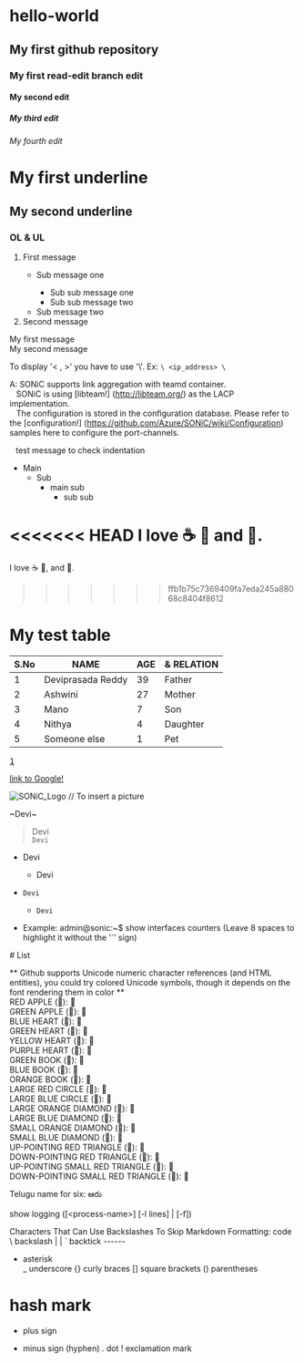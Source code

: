 # hello-world
## My first github repository  
### My first read-edit branch edit  
#### My second edit  
##### My third edit  
###### My fourth edit  
My first underline
==================  
My second underline  
-------------------

### OL & UL

<ol>
   <li> First message </li>
      <ul>
	     <li> Sub message one </li>
		    <ul> 
			   <li> Sub sub message one </li>
			   <li> Sub sub message two </li>
			</ul>
		 <li> Sub message two </li>
	  </ul>
   <li> Second message </li>
</ol>

My first message <br> My second message

To display '< , >' you have to use '\\\'.
Ex:
`\ <ip_address> \`  


A: SONiC supports link aggregation with teamd container.  
&nbsp;&nbsp; SONiC is using [libteam!] (http://libteam.org/) as the LACP implementation.  
&nbsp;&nbsp; The configuration is stored in the configuration database. Please refer to the [configuration!] (https://github.com/Azure/SONiC/wiki/Configuration) samples here to configure the port-channels.

&ensp; test message to check indentation


* Main
  * Sub
    * main sub
	  * sub sub


<<<<<<< HEAD
I love :coffee: :pizza: and :dancer:.
=======
I love :coffee: :pizza:, and :dancer:.
>>>>>>> ffb1b75c7369409fa7eda245a88068c8404f8612

My test table
=============

|S.No| NAME | AGE | &amp; RELATION |
| ---| ---- | --- | --- |
| 1  | Deviprasada Reddy | 39 | Father |
| 2  | Ashwini |  27 | Mother |
| 3  | Mano    | 7   | Son    |
| 4  | Nithya  | 4   | Daughter|
| 5 | Someone else | 1 | Pet |

<kbd>[1](https://google.co.in)</kbd>

[link to Google!](http://google.com)

![SONiC_Logo](https://github.com/deviprasad80/https---github.com-kannankvs-md2/blob/master/SONIC_logo.png "SONiC_logo")    // To insert a picture

~Devi~
> Devi  
```Devi```

- Devi  
  - Devi
 
- `Devi`
   - `Devi`
 
-   Example:
        admin@sonic:~$ show interfaces counters (Leave 8 spaces to highlight it without the '`' sign)


\# List
 
** Github supports Unicode numeric character references (and HTML entities), you could try colored Unicode symbols, though it depends on the font rendering them in color **  
RED APPLE (&#x1F34E;): 🍎  
GREEN APPLE (&#x1F34F;): 🍏  
BLUE HEART (&#x1F499;): 💙  
GREEN HEART (&#x1F49A;): 💚  
YELLOW HEART (&#x1F49B;): 💛  
PURPLE HEART (&#x1F49C;): 💜  
GREEN BOOK (&#x1F4D7;): 📗  
BLUE BOOK (&#x1F4D8;): 📘  
ORANGE BOOK (&#x1F4D9;): 📙  
LARGE RED CIRCLE (&#x1F534;): 🔴  
LARGE BLUE CIRCLE (&#x1F535;): 🔵  
LARGE ORANGE DIAMOND (&#x1F536;): 🔶  
LARGE BLUE DIAMOND (&#x1F537;): 🔷  
SMALL ORANGE DIAMOND (&#x1F538;): 🔸  
SMALL BLUE DIAMOND (&#x1F539;): 🔹  
UP-POINTING RED TRIANGLE (&#x1F53A;): 🔺  
DOWN-POINTING RED TRIANGLE (&#x1F53B;): 🔻  
UP-POINTING SMALL RED TRIANGLE (&#x1F53C;): 🔼  
DOWN-POINTING SMALL RED TRIANGLE (&#x1F53D;): 🔽    

[comment]: <> (Inclue the deciaml equivalents of the unicode values of the Telugu fonts. Ex: &#3078 is the decimal equivalent of "0c06" for the letter Aa in Telugu)    
Telugu name for six: &#3078;&#3120;&#3137;

show logging ([\<process-name>] [-l lines] | [-f])
 
Characters That Can Use Backslashes To Skip Markdown Formatting:
code 
\   backslash                                   |      |
`   backtick  									 ------
*   asterisk									
_   underscore
{}  curly braces
[]  square brackets
()  parentheses
#   hash mark
+   plus sign
-   minus sign (hyphen)
.   dot
!   exclamation mark

